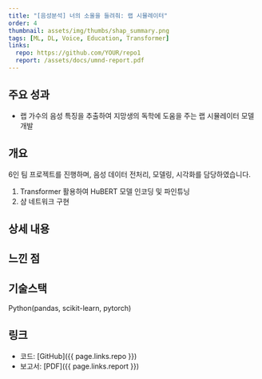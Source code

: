 ```yaml
---
title: "[음성분석] 너의 소울을 들려줘: 랩 시뮬레이터"
order: 4
thumbnail: assets/img/thumbs/shap_summary.png
tags: [ML, DL, Voice, Education, Transformer]
links:
  repo: https://github.com/YOUR/repo1
  report: /assets/docs/umnd-report.pdf
---
```


## 주요 성과
- 랩 가수의 음성 특징을 추출하여 지망생의 독학에 도움을 주는 랩 시뮬레이터 모델 개발
  


## 개요
6인 팀 프로젝트를 진행하며, 음성 데이터 전처리, 모델링, 시각화를 담당하였습니다.

1. Transformer 활용하여 HuBERT 모델 인코딩 및 파인튜닝
2. 샴 네트워크 구현



## 상세 내용



## 느낀 점



## 기술스택
Python(pandas, scikit-learn, pytorch)


## 링크
- 코드: [GitHub]({{ page.links.repo }})
- 보고서: [PDF]({{ page.links.report }})

